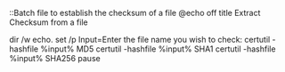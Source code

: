 ::Batch file to establish the checksum of a file
@echo off
title Extract Checksum from a file

dir /w
echo.
set /p Input=Enter the file name you wish to check:
certutil -hashfile %input% MD5
certutil -hashfile %input% SHA1
certutil -hashfile %input% SHA256
pause
